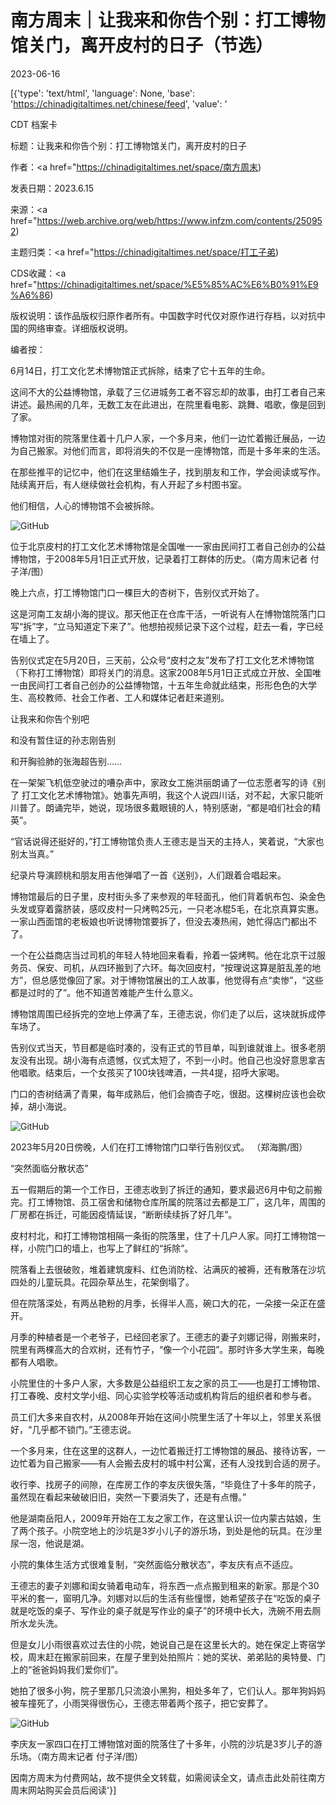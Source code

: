 # 南方周末｜让我来和你告个别：打工博物馆关门，离开皮村的日子（节选）

2023-06-16

[{'type': 'text/html', 'language': None, 'base': 'https://chinadigitaltimes.net/chinese/feed', 'value': '

CDT 档案卡

标题：让我来和你告个别：打工博物馆关门，离开皮村的日子

作者：<a href="https://chinadigitaltimes.net/space/南方周末)

发表日期：2023.6.15

来源：<a href="https://web.archive.org/web/https://www.infzm.com/contents/250952)

主题归类：<a href="https://chinadigitaltimes.net/space/打工子弟)

CDS收藏：<a href="https://chinadigitaltimes.net/space/%E5%85%AC%E6%B0%91%E9%A6%86)

版权说明：该作品版权归原作者所有。中国数字时代仅对原作进行存档，以对抗中国的网络审查。详细版权说明。





编者按：

6月14日，打工文化艺术博物馆正式拆除，结束了它十五年的生命。

这间不大的公益博物馆，承载了三亿进城务工者不容忘却的故事，由打工者自己来讲述。最热闹的几年，无数工友在此进出，在院里看电影、跳舞、唱歌，像是回到了家。

博物馆对街的院落里住着十几户人家，一个多月来，他们一边忙着搬迁展品，一边为自己搬家。对他们而言，即将消失的不仅是一座博物馆，而是十多年来的生活。

在那些推平的记忆中，他们在这里结婚生子，找到朋友和工作，学会阅读或写作。陆续离开后，有人继续做社会机构，有人开起了乡村图书室。

他们相信，人心的博物馆不会被拆除。

![GitHub](https://chinadigitaltimes.net/chinese/files/2023/06/post-697282-648c571951fbb.)

位于北京皮村的打工文化艺术博物馆是全国唯一一家由民间打工者自己创办的公益博物馆，于2008年5月1日正式开放，记录着打工群体的历史。（南方周末记者 付子洋/图）

晚上六点，打工博物馆门口一棵巨大的杏树下，告别仪式开始了。

这是河南工友胡小海的提议。那天他正在仓库干活，一听说有人在博物馆院落门口写“拆”字，“立马知道定下来了”。他想拍视频记录下这个过程，赶去一看，字已经在墙上了。

告别仪式定在5月20日，三天前，公众号“皮村之友”发布了打工文化艺术博物馆（下称打工博物馆）即将关门的消息。这家2008年5月1日正式成立开放、全国唯一由民间打工者自己创办的公益博物馆，十五年生命就此结束，形形色色的大学生、高校教师、社会工作者、工人和媒体记者赶来道别。

让我来和你告个别吧

和没有暂住证的孙志刚告别

和开胸验肺的张海超告别……

在一架架飞机低空驶过的嘈杂声中，家政女工施洪丽朗诵了一位志愿者写的诗《别了 打工文化艺术博物馆》。她事先声明，我这个人说四川话，对不起，大家只能听川普了。朗诵完毕，她说，现场很多戴眼镜的人，特别感谢，“都是咱们社会的精英”。

“官话说得还挺好的，”打工博物馆负责人王德志是当天的主持人，笑着说，“大家也别太当真。”

纪录片导演顾桃和朋友用吉他弹唱了一首《送别》，人们跟着合唱起来。

博物馆最后的日子里，皮村街头多了来参观的年轻面孔，他们背着帆布包、染金色头发或穿着露脐装，感叹皮村一只烤鸭25元，一只老冰棍5毛，在北京真算实惠。一家山西面馆的老板娘也听说博物馆要拆了，但没去凑热闹，她忙得店门都出不了。

一个在公益商店当过司机的年轻人特地回来看看，拎着一袋烤鸭。他在北京干过服务员、保安、司机，从四环搬到了六环。每次回皮村，“按理说这算是脏乱差的地方”，但总感觉像回了家。对于博物馆展出的工人故事，他觉得有点“卖惨”，“这些都是过时的了”。他不知道苦难能产生什么意义。

博物馆周围已经拆完的空地上停满了车，王德志说，你们走了以后，这块就拆成停车场了。

告别仪式当天，节目都是临时凑的，没有正式的节目单，叫到谁就谁上。很多老朋友没有出现。胡小海有点遗憾，仪式太短了，不到一小时。他自己也没好意思拿吉他唱歌。结束后，一个女孩买了100块钱啤酒，一共4提，招呼大家喝。

门口的杏树结满了青果，每年成熟后，他们会摘杏子吃，很甜。这棵树应该也会砍掉，胡小海说。

![GitHub](https://chinadigitaltimes.net/chinese/files/2023/06/post-697282-648c571bb2fd5.)

2023年5月20日傍晚，人们在打工博物馆门口举行告别仪式。 （郑海鹏/图）

“突然面临分散状态”

五一假期后的第一个工作日，王德志收到了拆迁的通知，要求最迟6月中旬之前搬完。打工博物馆、员工宿舍和储物仓库所属的院落过去都是工厂，这几年，周围的厂房都在拆迁，可能因疫情延误，“断断续续拆了好几年”。

皮村村北，和打工博物馆相隔一条街的院落里，住了十几户人家。同打工博物馆一样，小院门口的墙上，也写上了鲜红的“拆除”。

院落看上去很破败，堆着建筑废料、红色消防栓、沾满灰的被褥，还有散落在沙坑四处的儿童玩具。花园杂草丛生，花架倒塌了。

但在院落深处，有两丛艳粉的月季，长得半人高，碗口大的花，一朵接一朵正在盛开。

月季的种植者是一个老爷子，已经回老家了。王德志的妻子刘娜记得，刚搬来时，院里有两棵高大的合欢树，还有竹子，“像一个小花园”。那时许多大学生来，每晚都有人唱歌。

小院里住的十多户人家，大多数是公益组织工友之家的员工——也是打工博物馆、打工春晚、皮村文学小组、同心实验学校等活动或机构背后的组织者和参与者。

员工们大多来自农村，从2008年开始在这间小院里生活了十年以上，邻里关系很好，“几乎都不锁门。”王德志说。

一个多月来，住在这里的这群人，一边忙着搬迁打工博物馆的展品、接待访客，一边忙着为自己搬家——有人会搬去皮村的城中村公寓，还有人没找到合适的房子。

收行李、找房子的间隙，在库房工作的李友庆很失落，“毕竟住了十多年的院子，虽然现在看起来破破旧旧，突然一下要消失了，还是有点懵。”

他是湖南岳阳人，2009年开始在工友之家工作，在这里认识一位内蒙古姑娘，生了两个孩子。小院空地上的沙坑是3岁小儿子的游乐场，到处是他的玩具。在沙里尿一泡，他说是湖。

小院的集体生活方式很难复制，“突然面临分散状态”，李友庆有点不适应。

王德志的妻子刘娜和闺女骑着电动车，将东西一点点搬到租来的新家。那是个30平米的套一，窗明几净。刘娜对以后的生活有些憧憬，她希望孩子在“吃饭的桌子就是吃饭的桌子、写作业的桌子就是写作业的桌子”的环境中长大，洗碗不用去厕所水龙头洗。

但是女儿小雨很喜欢过去住的小院，她说自己是在这里长大的。她在保定上寄宿学校，周末赶在搬家前回来，在屋子里到处拍照片：她的奖状、弟弟贴的奥特曼、门上的“爸爸妈妈我们爱你们”。

她拍了很多小狗，院子里那几只流浪小黑狗，相处多年了，它们认人。那年狗妈妈被车撞死了，小雨哭得很伤心，王德志带着两个孩子，把它安葬了。

![GitHub](https://chinadigitaltimes.net/chinese/files/2023/06/post-697282-648c571f9bb39.)

李庆友一家四口在打工博物馆对面的院落住了十多年，小院的沙坑是3岁儿子的游乐场。（南方周末记者 付子洋/图）

因南方周末为付费网站，故不提供全文转载，如需阅读全文，请点击此处前往南方周末网站购买会员后阅读'}]